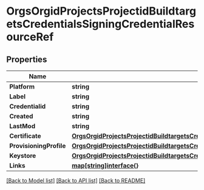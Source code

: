 # OrgsOrgidProjectsProjectidBuildtargetsCredentialsSigningCredentialResourceRef

## Properties

Name | Type | Description | Notes
------------ | ------------- | ------------- | -------------
**Platform** | **string** |  | [optional] 
**Label** | **string** |  | [optional] 
**Credentialid** | **string** |  | [optional] 
**Created** | **string** |  | [optional] 
**LastMod** | **string** |  | [optional] 
**Certificate** | [**OrgsOrgidProjectsProjectidBuildtargetsCredentialsSigningCredentialResourceRefCertificate**](_orgs_orgid_projects_projectid_buildtargets_credentials_signing_credentialResourceRef_certificate.md) |  | [optional] 
**ProvisioningProfile** | [**OrgsOrgidProjectsProjectidBuildtargetsCredentialsSigningCredentialResourceRefProvisioningProfile**](_orgs_orgid_projects_projectid_buildtargets_credentials_signing_credentialResourceRef_provisioningProfile.md) |  | [optional] 
**Keystore** | [**OrgsOrgidProjectsProjectidBuildtargetsCredentialsSigningCredentialResourceRefKeystore**](_orgs_orgid_projects_projectid_buildtargets_credentials_signing_credentialResourceRef_keystore.md) |  | [optional] 
**Links** | [**map[string]interface{}**](.md) |  | [optional] 

[[Back to Model list]](../README.md#documentation-for-models) [[Back to API list]](../README.md#documentation-for-api-endpoints) [[Back to README]](../README.md)


